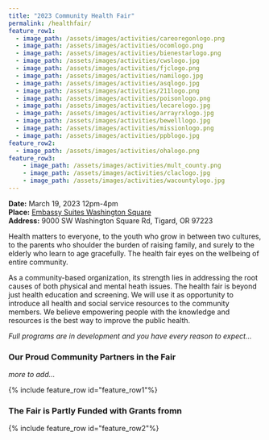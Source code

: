 ```yaml
---
title: "2023 Community Health Fair"
permalink: /healthfair/
feature_row1:
  - image_path: /assets/images/activities/careoregonlogo.png
  - image_path: /assets/images/activities/ocomlogo.png
  - image_path: /assets/images/activities/bienestarlogo.png
  - image_path: /assets/images/activities/cwslogo.jpg
  - image_path: /assets/images/activities/fjclogo.png
  - image_path: /assets/images/activities/namilogo.jpg
  - image_path: /assets/images/activities/asqlogo.jpg
  - image_path: /assets/images/activities/211logo.png
  - image_path: /assets/images/activities/poisonlogo.png
  - image_path: /assets/images/activities/lecarelogo.jpg
  - image_path: /assets/images/activities/arrayrxlogo.jpg
  - image_path: /assets/images/activities/bewelllogo.jpg
  - image_path: /assets/images/activities/missionlogo.png
  - image_path: /assets/images/activities/ppblogo.jpg  
feature_row2:
  - image_path: /assets/images/activities/ohalogo.png
feature_row3:
    - image_path: /assets/images/activities/mult_county.png
    - image_path: /assets/images/activities/claclogo.jpg
    - image_path: /assets/images/activities/wacountylogo.jpg
---
```


**Date:** March 19, 2023 12pm-4pm  
**Place:** [Embassy Suites Washington Square](https://www.google.com/maps/place/9000+SW+Washington+Square+Rd,+Tigard,+OR+97223/@45.4554141,-122.7814913,16.61z/data=!4m5!3m4!1s0x54950c59daae00df:0xd5114fc616149bef!8m2!3d45.455719!4d-122.7815669)  
**Address:** 9000 SW Washington Square Rd, Tigard, OR 97223  

Health matters to everyone, to the youth who grow in between two cultures, to the parents who shoulder the burden of raising family, and surely to the elderly who learn to age gracefully. The health fair eyes on the wellbeing of entire community.

As a community-based organization, its strength lies in addressing the root causes of both physical and mental heath issues. The health fair is beyond just health education and screening. We will use it as opportunity to introduce all health and social service resources to the community members. We believe empowering people with the knowledge and resources is the best way to improve the public health.

*Full programs are in development and you have every reason to expect...*

### Our Proud Community Partners in the Fair
*more to add...*

{% include feature_row id="feature_row1"%}

### The Fair is Partly Funded with Grants fromn

{% include feature_row id="feature_row2"%}
